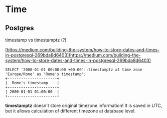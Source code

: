 # Time

## Postgres&#x20;

timestamp vs timestamptz (?)

&#x20;[https://medium.com/building-the-system/how-to-store-dates-and-times-in-postgresql-269bda8d6403](https://medium.com/building-the-system/how-to-store-dates-and-times-in-postgresql-269bda8d6403)

```
SELECT '2000-01-01 00:00:00 +00:00'::timestamptz at time zone 'Europe/Rome' as "Rome's timestamp";
+----------------------+
|  Rome's timestamp    |
+----------------------+
| 2000-01-01 01:00:00  |
+----------------------+
```

**timestamptz** doesn't store original timezone information! It is saved in UTC, but it allows calculation of different timezone at database level.
